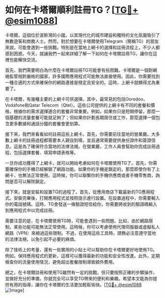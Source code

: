 # 如何在卡塔爾順利註冊TG？[[TG💪+ @esim1088](https://t.me/s/esim1088)]

卡塔爾，這個位於波斯灣的小國，以其現代化的城市建設和獨特的文化氛圍吸引了無數遊客和商務人士。然而，對於想要在卡塔爾使用Telegram（簡稱TG）的朋友來說，可能會遇到一些挑戰。特別是在當地上網卡的選擇和註冊流程上，不少人都感到困惑。今天，就讓我們一起來詳細了解一下如何在卡塔爾註冊TG，讓你在這裡也能暢快交流。

首先，我們需要明白為什麼在卡塔爾註冊TG可能會有些困難。卡塔爾是一個對網絡監管相對嚴格的國家，許多國際應用程式可能無法直接使用。因此，你需要找到一種合適的方式來確保你的網路連接是穩定且安全的。這時，上網卡就顯得尤為重要了。

在卡塔爾，有幾種主要的上網卡可供選擇。其中，最常見的包括Ooredoo、Vodafone和Qatar Telecom（Qtel）。這些公司提供的上網卡有不同的套餐和價格，根據你的需求選擇適合的套餐非常重要。例如，如果你只是短期停留，那麼一個基礎的流量套餐可能就足夠了；但如果你計劃長期居住或工作，那麼選擇一個包含更多數據和通話分鐘的套餐會更划算。

接下來，我們來看看如何註冊這些上網卡。首先，你需要前往當地的營業廳。大多數上網卡的註冊過程都需要本人親自到場，並且通常需要提供身份證件和簽證信息。這是為了確保符合當地的法律法規。在營業廳，工作人員會幫助你完成註冊過程，包括選擇套餐、填寫申請表格等。

一旦你成功獲得了上網卡，就可以開始考慮如何在卡塔爾使用TG了。首先，你需要確保你的手機已經解鎖了網路功能。如果你的手機是鎖定的，那麼即使你有了上網卡，也無法正常使用。這時候，你可以聯繫你的手機供應商或者手機零售商，詢問是否可以解除鎖定。

接下來，就是安裝和設置TG的過程了。首先，從應用商店下載最新的TG應用程式。安裝完畢後，打開應用程式並按照提示進行設置。在設置過程中，你需要輸入你的電話號碼。這時，TG會發送一條驗證短信給你，你需要將收到的驗證碼輸入到應用程式中以完成註冊。

需要注意的是，在卡塔爾使用TG時，可能會遇到一些問題。比如，由於網路限制，某些功能可能無法正常使用。這時候，你可以考慮使用代理伺服器或虛擬私人網路（VPN）來繞過這些限制。不過，在使用這些工具時，請務必注意遵守當地的法律法規，以免引起不必要的麻煩。

除了技術上的考量，還有一些實用的小貼士可以幫助你在卡塔爾更好地使用TG。例如，保持應用程式的更新，這樣可以獲得最新的功能和安全性改進。此外，定期檢查你的流量使用情況，避免超出套餐限制導致額外費用。

總之，在卡塔爾註冊和使用TG雖然有一定的挑戰，但只要按照正確的步驟操作，並做好充分的準備，你就完全可以享受TG帶來的便利和樂趣。希望本文能為你提供有用的指導，讓你在卡塔爾的生活更加輕鬆愉快。[[TG💪+ @esim1088](https://t.me/s/esim1088) ![Image](https://i.postimg.cc/4NQfJmqS/Snipaste-2025-05-13-00-14-12.png)]